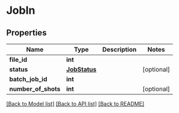 # JobIn


## Properties
Name | Type | Description | Notes
------------ | ------------- | ------------- | -------------
**file_id** | **int** |  | 
**status** | [**JobStatus**](JobStatus.md) |  | [optional] 
**batch_job_id** | **int** |  | 
**number_of_shots** | **int** |  | [optional] 

[[Back to Model list]](../README.md#documentation-for-models) [[Back to API list]](../README.md#documentation-for-api-endpoints) [[Back to README]](../README.md)


